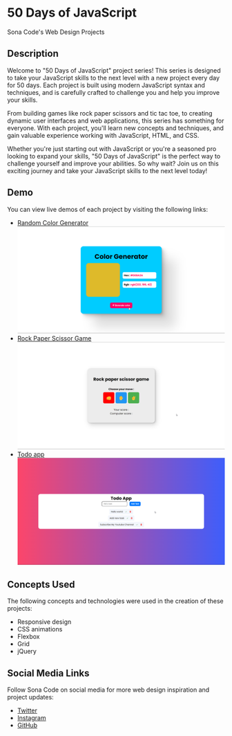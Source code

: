 # 50 Days of JavaScript 

Sona Code's Web Design Projects

## Description

Welcome to "50 Days of JavaScript" project series! This series is designed to take your JavaScript skills to the next level with a new project every day for 50 days. Each project is built using modern JavaScript syntax and techniques, and is carefully crafted to challenge you and help you improve your skills.

From building games like rock paper scissors and tic tac toe, to creating dynamic user interfaces and web applications, this series has something for everyone. With each project, you'll learn new concepts and techniques, and gain valuable experience working with JavaScript, HTML, and CSS.

Whether you're just starting out with JavaScript or you're a seasoned pro looking to expand your skills, "50 Days of JavaScript" is the perfect way to challenge yourself and improve your abilities. So why wait? Join us on this exciting journey and take your JavaScript skills to the next level today!

## Demo

You can view live demos of each project by visiting the following links:

- [Random Color Generator](https://dinil-thilakarathne.github.io/50days-of-js/day%2301-random-color-generator/index.html)
 ![](/day%2301-random-color-generator/project-demo/demo.png)
- [Rock Paper Scissor Game](https://dinil-thilakarathne.github.io/50days-of-js/day%2301-random-color-generator/index.html)
 ![](/day%2302-rock-papper-scissor-game//project-demo/demo.png)
- [Todo app](https://dinil-thilakarathne.github.io/50days-of-js/day%233-todo-app/index.html)
 ![](/day%233-todo-app//project-ss/preview.png)



## Concepts Used

The following concepts and technologies were used in the creation of these projects:

- Responsive design
- CSS animations
- Flexbox
- Grid
- jQuery

## Social Media Links

Follow Sona Code on social media for more web design inspiration and project updates:

- [Twitter](https://twitter.com/sona_code)
- [Instagram](https://www.instagram.com/sona_code/)
- [GitHub](https://github.com/sonacode)

 
